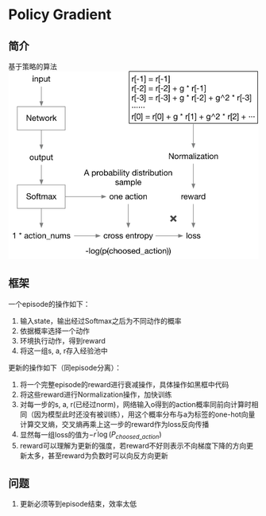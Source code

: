 # Policy Gradient

## 简介

基于策略的算法  
![框架](./img/PolicyGradient.png)  

## 框架

一个episode的操作如下：  

1. 输入state，输出经过Softmax之后为不同动作的概率
2. 依据概率选择一个动作
3. 环境执行动作，得到reward
4. 将这一组s, a, r存入经验池中

更新的操作如下（同episode分离）：

1. 将一个完整episode的reward进行衰减操作，具体操作如黑框中代码
2. 将这些reward进行Normalization操作，加快训练
3. 对每一步的s, a, r(已经过norm)，网络输入o得到的action概率同前向计算时相同（因为模型此时还没有被训练），用这个概率分布与a为标签的one-hot向量计算交叉熵，交叉熵再乘上这一步的reward作为loss反向传播
4. 显然每一组loss的值为$-r^\prime\log(P_{choosed\_action})$
5. reward可以理解为更新的强度，若reward不好则表示不向梯度下降的方向更新太多，甚至reward为负数时可以向反方向更新

## 问题

1. 更新必须等到episode结束，效率太低
